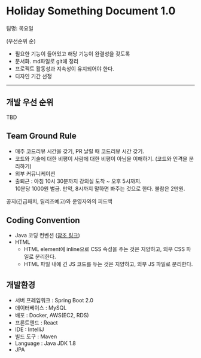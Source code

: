 
# Holiday Something Document 1.0

팀명: 목요일

 (우선순위 순)
- 필요한 기능이 들어있고 해당 기능이 완결성을 갖도록
- 문서화. md파일로 git에 정리
- 프로젝트 활동성과 지속성이 유지되어야 한다.
- 디자인
 기간 선정
 
----------------
## 개발 우선 순위
TBD


## Team Ground Rule

- 매주 코드리뷰 시간을 갖기, PR 날릴 때 코드리뷰 시간 갖기.
- 코드와 기술에 대한 비평이 사람에 대한 비평이 아님을 이해하기. (코드와 인격을 분리하기)
- 외부 커뮤니케이션
- 출퇴근 : 아침 10시 30분까지 강의실 도착 ~ 오후 5시까지.  
10분당 1000원 벌금. 만약, 8시까지 말하면 봐주는 것으로 한다. 불참은 2만원.
                
공지(긴급패치, 릴리즈예고)와 운영자와의 피드백


## Coding Convention
- Java 코딩 컨벤션 ([참조 링크](http://kwangshin.pe.kr/blog/java-code-conventions-%EC%9E%90%EB%B0%94-%EC%BD%94%EB%94%A9-%EA%B7%9C%EC%B9%99/))
- HTML
  - HTML element에 inline으로 CSS 속성을 주는 것은 지양하고, 외부 CSS 파일로 분리한다.
  - HTML 파일 내에 긴 JS 코드를 두는 것은 지양하고, 외부 JS 파일로 분리한다.


## 개발환경
- 서버 프레임워크 : Spring Boot 2.0
- 데이터베이스 : MySQL 
- 배포 : Docker, AWS(EC2, RDS)
- 프론트엔드 : React
- IDE : IntelliJ
- 빌드 도구 : Maven
- Language : Java JDK 1.8
- JPA



